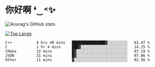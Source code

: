 # 你好啊 ❛‿˂✨

![Anurag's GitHub stats](https://github-readme-stats.vercel.app/api?username=ZombieFly&count_private=true&show_icons=true)

[![Top Langs](https://github-readme-stats.vercel.app/api/top-langs/?username=ZombieFly&layout=compact&count_private=true&hide=Ruby,makefile)](https://github.com/anuraghazra/github-readme-stats)

<!--START_SECTION:waka-->

```text
C++           4 hrs 40 mins   ███████████████▓░░░░░░░░░   62.47 %
C             1 hr 4 mins     ███▓░░░░░░░░░░░░░░░░░░░░░   14.25 %
CMake         32 mins         █▓░░░░░░░░░░░░░░░░░░░░░░░   07.19 %
JSON          31 mins         █▓░░░░░░░░░░░░░░░░░░░░░░░   07.06 %
Other         11 mins         ▓░░░░░░░░░░░░░░░░░░░░░░░░   02.56 %
```

<!--END_SECTION:waka-->

